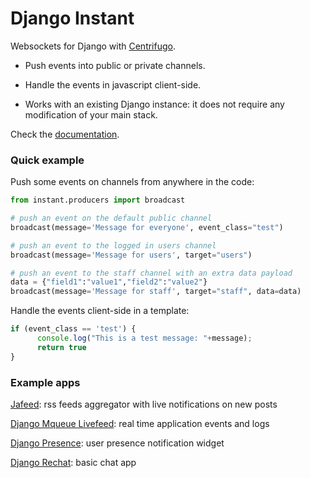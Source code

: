 # Django Instant

Websockets for Django with [Centrifugo](https://github.com/centrifugal/centrifugo).

* Push events into public or private channels.

* Handle the events in javascript client-side.

* Works with an existing Django instance: it does not require any modification of your main stack.

Check the [documentation](http://django-instant.readthedocs.io/en/latest/).

### Quick example

Push some events on channels from anywhere in the code:

  ```python
from instant.producers import broadcast
  
# push an event on the default public channel
broadcast(message='Message for everyone', event_class="test")

# push an event to the logged in users channel
broadcast(message='Message for users', target="users")

# push an event to the staff channel with an extra data payload
data = {"field1":"value1","field2":"value2"}
broadcast(message='Message for staff', target="staff", data=data)
  ```

Handle the events client-side in a template:

  ```javascript
if (event_class == 'test') {
        console.log("This is a test message: "+message);
        return true
}
  ```

### Example apps

[Jafeed](https://github.com/synw/jafeed): rss feeds aggregator with live notifications on new posts

[Django Mqueue Livefeed](https://github.com/synw/django-mqueue-livefeed): real time application events and logs

[Django Presence](https://github.com/synw/django-presence): user presence notification widget

[Django Rechat](https://github.com/synw/django-rechat): basic chat app